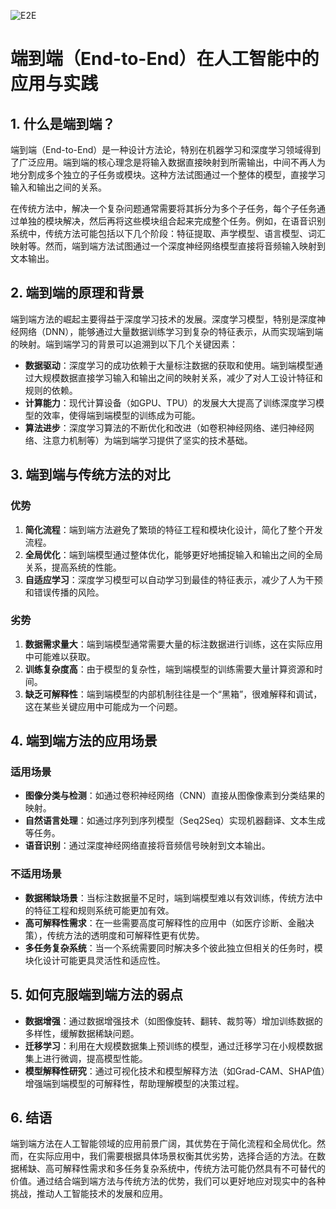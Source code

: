 ![E2E](BigModel/E2E/E2E.jpg)
# 端到端（End-to-End）在人工智能中的应用与实践

## 1. 什么是端到端？

端到端（End-to-End）是一种设计方法论，特别在机器学习和深度学习领域得到了广泛应用。端到端的核心理念是将输入数据直接映射到所需输出，中间不再人为地分割成多个独立的子任务或模块。这种方法试图通过一个整体的模型，直接学习输入和输出之间的关系。

在传统方法中，解决一个复杂问题通常需要将其拆分为多个子任务，每个子任务通过单独的模块解决，然后再将这些模块组合起来完成整个任务。例如，在语音识别系统中，传统方法可能包括以下几个阶段：特征提取、声学模型、语言模型、词汇映射等。然而，端到端方法试图通过一个深度神经网络模型直接将音频输入映射到文本输出。

## 2. 端到端的原理和背景

端到端方法的崛起主要得益于深度学习技术的发展。深度学习模型，特别是深度神经网络（DNN），能够通过大量数据训练学习到复杂的特征表示，从而实现端到端的映射。端到端学习的背景可以追溯到以下几个关键因素：

- **数据驱动**：深度学习的成功依赖于大量标注数据的获取和使用。端到端模型通过大规模数据直接学习输入和输出之间的映射关系，减少了对人工设计特征和规则的依赖。
- **计算能力**：现代计算设备（如GPU、TPU）的发展大大提高了训练深度学习模型的效率，使得端到端模型的训练成为可能。
- **算法进步**：深度学习算法的不断优化和改进（如卷积神经网络、递归神经网络、注意力机制等）为端到端学习提供了坚实的技术基础。

## 3. 端到端与传统方法的对比

### 优势

1. **简化流程**：端到端方法避免了繁琐的特征工程和模块化设计，简化了整个开发流程。
2. **全局优化**：端到端模型通过整体优化，能够更好地捕捉输入和输出之间的全局关系，提高系统的性能。
3. **自适应学习**：深度学习模型可以自动学习到最佳的特征表示，减少了人为干预和错误传播的风险。

### 劣势

1. **数据需求量大**：端到端模型通常需要大量的标注数据进行训练，这在实际应用中可能难以获取。
2. **训练复杂度高**：由于模型的复杂性，端到端模型的训练需要大量计算资源和时间。
3. **缺乏可解释性**：端到端模型的内部机制往往是一个“黑箱”，很难解释和调试，这在某些关键应用中可能成为一个问题。

## 4. 端到端方法的应用场景

### 适用场景

- **图像分类与检测**：如通过卷积神经网络（CNN）直接从图像像素到分类结果的映射。
- **自然语言处理**：如通过序列到序列模型（Seq2Seq）实现机器翻译、文本生成等任务。
- **语音识别**：通过深度神经网络直接将音频信号映射到文本输出。

### 不适用场景

- **数据稀缺场景**：当标注数据量不足时，端到端模型难以有效训练，传统方法中的特征工程和规则系统可能更加有效。
- **高可解释性需求**：在一些需要高度可解释性的应用中（如医疗诊断、金融决策），传统方法的透明度和可解释性更有优势。
- **多任务复杂系统**：当一个系统需要同时解决多个彼此独立但相关的任务时，模块化设计可能更具灵活性和适应性。

## 5. 如何克服端到端方法的弱点

- **数据增强**：通过数据增强技术（如图像旋转、翻转、裁剪等）增加训练数据的多样性，缓解数据稀缺问题。
- **迁移学习**：利用在大规模数据集上预训练的模型，通过迁移学习在小规模数据集上进行微调，提高模型性能。
- **模型解释性研究**：通过可视化技术和模型解释方法（如Grad-CAM、SHAP值）增强端到端模型的可解释性，帮助理解模型的决策过程。

## 6. 结语

端到端方法在人工智能领域的应用前景广阔，其优势在于简化流程和全局优化。然而，在实际应用中，我们需要根据具体场景权衡其优劣势，选择合适的方法。在数据稀缺、高可解释性需求和多任务复杂系统中，传统方法可能仍然具有不可替代的价值。通过结合端到端方法与传统方法的优势，我们可以更好地应对现实中的各种挑战，推动人工智能技术的发展和应用。